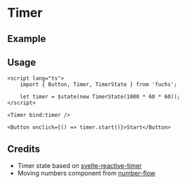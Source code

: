 <script lang="ts">
	import Example from './Example.svelte';
</script>

# Timer

## Example

<Example />

## Usage

```svelte
<script lang="ts">
	import { Button, Timer, TimerState } from 'fuchs';

	let timer = $state(new TimerState(1000 * 60 * 60));
</script>

<Timer bind:timer />

<Button onclick={() => timer.start()}>Start</Button>
```

## Credits

- Timer state based on [svelte-reactive-timer](https://github.com/joshnuss/svelte-reactive-timer)
- Moving numbers component from [number-flow](https://number-flow.barvian.me/)